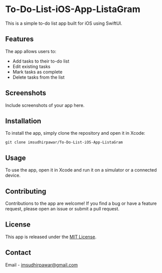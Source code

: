# To-Do-List-iOS-App-ListaGram

This is a simple to-do list app built for iOS using SwiftUI.

## Features

The app allows users to:

- Add tasks to their to-do list
- Edit existing tasks
- Mark tasks as complete
- Delete tasks from the list

## Screenshots

Include screenshots of your app here.

## Installation

To install the app, simply clone the repository and open it in Xcode:

```
git clone imsudhirpawar/To-Do-List-iOS-App-ListaGram
```

## Usage

To use the app, open it in Xcode and run it on a simulator or a connected device.

## Contributing

Contributions to the app are welcome! If you find a bug or have a feature request, please open an issue or submit a pull request.

## License

This app is released under the [MIT License](https://opensource.org/licenses/MIT).

## Contact

Email - imsudhirpawar@gmail.com
